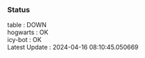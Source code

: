### Status


table : DOWN  
hogwarts : OK  
icy-bot : OK  
Latest Update : 2024-04-16 08:10:45.050669

